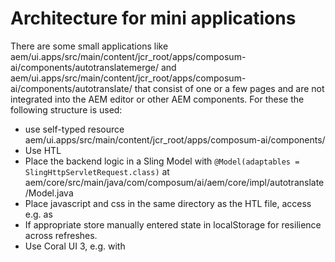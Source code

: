 # Architecture for mini applications

There are some small applications like
aem/ui.apps/src/main/content/jcr_root/apps/composum-ai/components/autotranslatemerge/
and
aem/ui.apps/src/main/content/jcr_root/apps/composum-ai/components/autotranslate/
that consist of one or a few pages and are not integrated into the AEM editor or other AEM components.
For these the following structure is used:

- use self-typed resource aem/ui.apps/src/main/content/jcr_root/apps/composum-ai/components/<feature>
- Use HTL
- Place the backend logic in a Sling Model with `@Model(adaptables = SlingHttpServletRequest.class)` at 
  aem/core/src/main/java/com/composum/ai/aem/core/impl/autotranslate/<feature>Model.java
- Place javascript and css in the same directory as the HTL file, access e.g. as 
  <link rel="stylesheet" href="${resource.path}/<feature>.css">
- If appropriate store manually entered state in localStorage for resilience across refreshes.
- Use Coral UI 3, e.g. with
    <meta name="viewport" content="width=device-width, initial-scale=1">
    <sly data-sly-use.clientLib="/libs/granite/sightly/templates/clientlib.html"></sly>
    <sly data-sly-call="${clientLib.css @ categories='cq.authoring.editor.core'}"></sly>
    <sly data-sly-call="${clientLib.js @ categories='coralui3,granite.ui.foundation.content'}"></sly>
